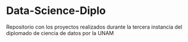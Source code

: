 # Data-Science-Diplo
Repositorio con los proyectos realizados durante la tercera instancia del diplomado de ciencia de datos por la UNAM
